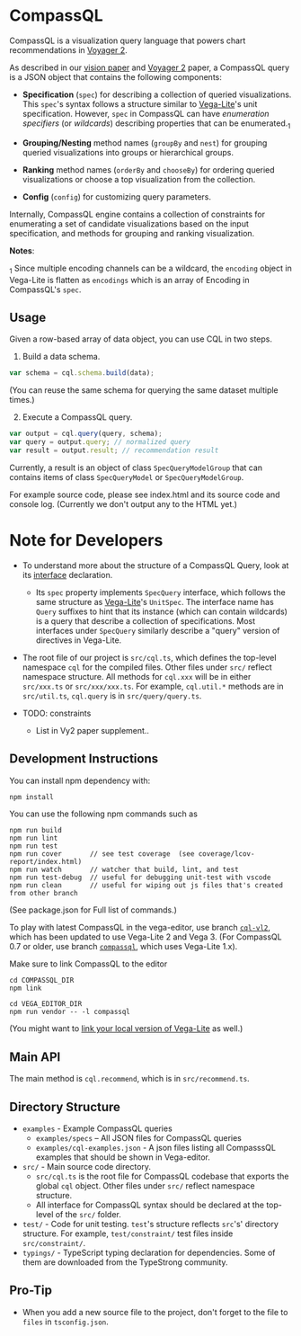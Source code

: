 # CompassQL

CompassQL is a visualization query language that powers chart recommendations in [Voyager 2](https://github.com/vega/voyager2).

As described in our [vision paper](https://idl.cs.washington.edu/papers/compassql) and [Voyager 2](https://idl.cs.washington.edu/papers/voyager2) paper, a CompassQL query is a JSON object that contains the following components:

- **Specification** (`spec`) for describing a collection of queried visualizations. This `spec`'s syntax follows a structure similar to [Vega-Lite](https://vega.github.io/vega-lite)'s unit specification.  However, `spec` in CompassQL can have *enumeration specifiers* (or *wildcards*) describing properties that can be enumerated.<sub>1<sub>

- **Grouping/Nesting** method names (`groupBy` and `nest`) for grouping queried visualizations into groups or hierarchical groups.

- **Ranking** method names (`orderBy` and `chooseBy`) for ordering queried visualizations or choose a top visualization from the collection.

- **Config** (`config`) for customizing query parameters.

Internally, CompassQL engine contains a collection of constraints for enumerating a set of candidate visualizations based on the input specification, and methods for grouping and ranking visualization.

__Notes__:

<sub>1</sub> Since multiple encoding channels can be a wildcard, the `encoding` object in Vega-Lite is flatten as `encodings` which is an array of Encoding in CompassQL's `spec`.

## Usage

Given a row-based array of data object, you can use CQL in two steps.

1) Build a data schema.

```js
var schema = cql.schema.build(data);
```

(You can reuse the same schema for querying the same dataset multiple times.)

2) Execute a CompassQL query.

```js
var output = cql.query(query, schema);
var query = output.query; // normalized query
var result = output.result; // recommendation result
```

Currently, a result is an object of class `SpecQueryModelGroup` that can contains items of class `SpecQueryModel` or `SpecQueryModelGroup`.

For example source code, please see index.html and its source code and console log.  (Currently we don't output any to the HTML yet.)

# Note for Developers

- To understand more about the structure of a CompassQL Query, look at its [interface](https://github.com/vega/compassql/blob/master/src/query/query.ts) declaration.
  - Its `spec` property implements `SpecQuery` interface, which follows the same structure as [Vega-Lite](https://github.com/vega/vega-lite)'s `UnitSpec`.  The interface name has `Query` suffixes to hint that its instance (which can contain wildcards) is a query that describe a collection of specifications.  Most interfaces under `SpecQuery` similarly describe a "query" version of directives in Vega-Lite.

- The root file of our project is `src/cql.ts`, which defines the top-level namespace `cql` for the compiled files. Other files under `src/` reflect namespace structure.  All methods for `cql.xxx` will be in either `src/xxx.ts` or `src/xxx/xxx.ts`.  For example, `cql.util.*` methods are in `src/util.ts`, `cql.query` is in `src/query/query.ts`.

- TODO: constraints
  - List in Vy2 paper supplement..

## Development Instructions

You can install npm dependency with:

```sh
npm install
```

You can use the following npm commands such as

```
npm run build
npm run lint
npm run test
npm run cover       // see test coverage  (see coverage/lcov-report/index.html)
npm run watch       // watcher that build, lint, and test
npm run test-debug  // useful for debugging unit-test with vscode
npm run clean       // useful for wiping out js files that's created from other branch
```

(See package.json for Full list of commands.)

To play with latest CompassQL in the vega-editor, use branch [`cql-vl2`](https://github.com/vega/vega-editor/tree/cql-vl2), which has been updated to use Vega-Lite 2 and Vega 3.
(For CompassQL 0.7 or older, use branch [`compassql`](https://github.com/vega/vega-editor/tree/compassql), which uses Vega-Lite 1.x).

Make sure to link CompassQL to the editor


```
cd COMPASSQL_DIR
npm link

cd VEGA_EDITOR_DIR
npm run vendor -- -l compassql
```

(You might want to [link your local version of Vega-Lite](https://github.com/vega/vega-editor/tree/compassql#local-testing--debugging) as well.)


## Main API

The main method is `cql.recommend`, which is in `src/recommend.ts`.

## Directory Structure

- `examples` - Example CompassQL queries
  - `examples/specs` – All JSON files for CompassQL queries
  - `examples/cql-examples.json` - A json files listing all CompasssQL examples that should be shown in Vega-editor.
- `src/` - Main source code directory.
  - `src/cql.ts` is the root file for CompassQL codebase that exports the global `cql` object. Other files under `src/` reflect namespace structure.
  - All interface for CompassQL syntax should be declared at the top-level of the `src/` folder.
- `test/` - Code for unit testing. `test`'s structure reflects `src`'s' directory structure.
For example, `test/constraint/` test files inside `src/constraint/`.
- `typings/` - TypeScript typing declaration for dependencies.
Some of them are downloaded from the TypeStrong community.

## Pro-Tip

- When you add a new source file to the project, don't forget to the file to `files` in `tsconfig.json`.
